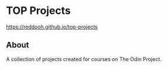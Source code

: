 # TOP Projects

https://reddooh.github.io/top-projects

## About
A collection of projects created for courses on The Odin Project.